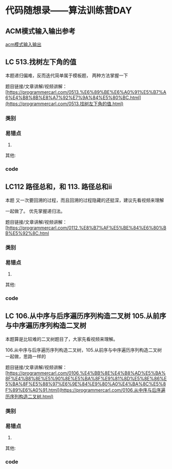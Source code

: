 # 代码随想录——算法训练营DAY
## ACM模式输入输出参考
[acm模式输入输出](https://blog.csdn.net/qq_46046431/article/details/129266738?ops_request_misc=%257B%2522request%255Fid%2522%253A%2522170488815716800197032506%2522%252C%2522scm%2522%253A%252220140713.130102334.pc%255Fall.%2522%257D&request_id=170488815716800197032506&biz_id=0&utm_medium=distribute.pc_search_result.none-task-blog-2~all~first_rank_ecpm_v1~rank_v31_ecpm-2-129266738-null-null.142%5Ev99%5Epc_search_result_base6&utm_term=acm%E6%A8%A1%E5%BC%8F%E8%AF%BB%E5%85%A5vector&spm=1018.2226.3001.4187)
## LC  513.找树左下角的值

本题递归偏难，反而迭代简单属于模板题， 两种方法掌握一下 

 

题目链接/文章讲解/视频讲解：[https://programmercarl.com/0513.%E6%89%BE%E6%A0%91%E5%B7%A6%E4%B8%8B%E8%A7%92%E7%9A%84%E5%80%BC.html](https://programmercarl.com/0513.找树左下角的值.html) 

### 类别



### 易错点

1. 

其他:

### code



## LC112 路径总和，和 113. 路径总和ii

本题 又一次要回溯的过程，而且回溯的过程隐藏的还挺深，建议先看视频来理解

  一起做了。 优先掌握递归法。

 

题目链接/文章讲解/视频讲解：[https://programmercarl.com/0112.%E8%B7%AF%E5%BE%84%E6%80%BB%E5%92%8C.html

### 类别



### 易错点

1. 

其他:

### code



## LC 106.从中序与后序遍历序列构造二叉树 105.从前序与中序遍历序列构造二叉树

本题算是比较难的二叉树题目了，大家先看视频来理解。

 

106.从中序与后序遍历序列构造二叉树，105.从前序与中序遍历序列构造二叉树 一起做，思路一样的

 

题目链接/文章讲解/视频讲解：[https://programmercarl.com/0106.%E4%BB%8E%E4%B8%AD%E5%BA%8F%E4%B8%8E%E5%90%8E%E5%BA%8F%E9%81%8D%E5%8E%86%E5%BA%8F%E5%88%97%E6%9E%84%E9%80%A0%E4%BA%8C%E5%8F%89%E6%A0%91.html](https://programmercarl.com/0106.从中序与后序遍历序列构造二叉树.html)

### 类别



### 易错点

1. 

其他:

### code